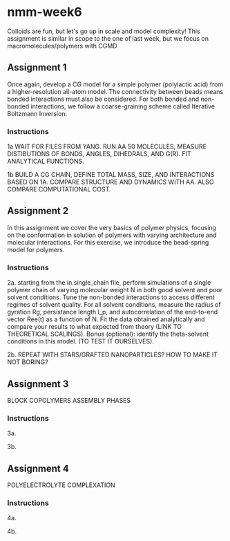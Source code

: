 # nmm-week6

Colloids are fun, but let's go up in scale and model complexity! This assignment is similar in scope to the one of last week, but we focus on macromolecules/polymers with CGMD

## Assignment 1

Once again, develop a CG model for a simple polymer (polylactic acid) from a higher-resolution all-atom model. The connectivity between beads means bonded interactions must also be considered. For both bonded and non-bonded interactions, we follow a coarse-graining scheme called Iterative Boltzmann Inversion. 

### Instructions

1a WAIT FOR FILES FROM YANG. RUN AA 50 MOLECULES, MEASURE DISTIBUTIONS OF BONDS, ANGLES, DIHEDRALS, AND G(R). FIT ANALYTICAL FUNCTIONS.

1b BUILD A CG CHAIN, DEFINE TOTAL MASS, SIZE, AND INTERACTIONS BASED ON 1A. COMPARE STRUCTURE AND DYNAMICS WITH AA. ALSO COMPARE COMPUTATIONAL COST.

## Assignment 2

In this assignment we cover the very basics of polymer physics, focusing on the conformation in solution of polymers with varying architecture and molecular interactions. For this exercise, we introduce the bead-spring model for polymers.

### Instructions

2a. starting from the in.single_chain file, perform simulations of a single polymer chain of varying molecular weight N in both good solvent and poor solvent conditions. Tune the non-bonded interactions to access different regimes of solvent quality. For all solvent conditions, measure the radius of gyration Rg, persistance length l_p, and autocorrelation of the end-to-end vector Ree(t) as a function of N. Fit the data obtained analytically and compare your results to what expected from theory (LINK TO THEORETICAL SCALINGS).
Bonus (optional): identify the theta-solvent conditions in this model. (TO TEST IT OURSELVES).

2b. REPEAT WITH STARS/GRAFTED NANOPARTICLES? HOW TO MAKE IT NOT BORING?

## Assignment 3

BLOCK COPOLYMERS ASSEMBLY PHASES

### Instructions

3a. 

3b. 

## Assignment 4

POLYELECTROLYTE COMPLEXATION

### Instructions

4a. 

4b. 
